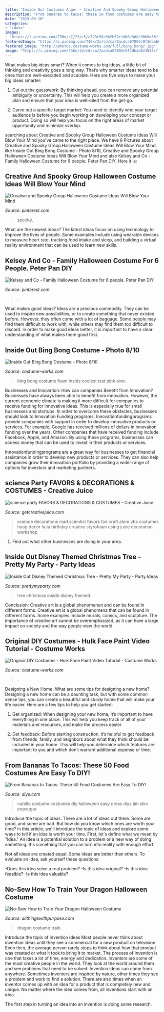 ```yaml
---
title: "Inside Out Costumes Anger ~ Creative And Spooky Group Halloween Costume Ideas Will Blow Your Mind"
description: "From bananas to tacos: these 50 food costumes are easy to diy!"
date: "2023-09-10"
categories:
- "ideas"
images:
- "https://i.pinimg.com/736x/c7/23/c5/c723c58c0b2b62c1d08e3d8c90b9a36f.jpg"
featuredImage: "https://i.pinimg.com/736x/2a/cd/ca/2acdca07893c9f2dbab023035cffc356.jpg"
featured_image: "http://photos.costume-works.com/full/bing_bong7.jpg"
image: "https://i.pinimg.com/736x/2a/cd/ca/2acdca07893c9f2dbab023035cffc356.jpg"
---
```



What makes big ideas smart?
When it comes to big ideas, a little bit of thinking and creativity goes a long way. That’s why smarter ideas tend to be ones that are well-executed and scalable. Here are five ways to make your big ideas smarter:
1. Cut out the guesswork: By thinking ahead, you can remove any potential ambiguity or uncertainty. This will help you create a more organized plan and ensure that your idea is well-oiled from the get-go.

2. Carve out a specific target market: You need to identify who your target audience is before you begin working on developing your concept or product. Doing so will help you focus on the right areas of market opportunity and minimize overlap.


	

		
searching about Creative and Spooky Group Halloween Costume Ideas Will Blow Your Mind you've came to the right place. We have 8 Pictures about Creative and Spooky Group Halloween Costume Ideas Will Blow Your Mind like Inside Out Bing Bong Costume - Photo 8/10, Creative and Spooky Group Halloween Costume Ideas Will Blow Your Mind and also Kelsey and Co - Family Halloween Costume for 6 people. Peter Pan DIY. Here it is:
		
    
## Creative And Spooky Group Halloween Costume Ideas Will Blow Your Mind

<img loading=lazy src="https://i.pinimg.com/736x/2a/cd/ca/2acdca07893c9f2dbab023035cffc356.jpg" onerror="this.onerror=null;this.src='https://tse4.mm.bing.net/th?id=OIP.VZW6YMqnWT4FYUZsnj1J3gHaJ4&amp;pid=15.1';" alt="Creative and Spooky Group Halloween Costume Ideas Will Blow Your Mind">

_Source: pinterest.com_

>spooky. 

	

What are the newest ideas?
The latest ideas focus on using technology to improve the lives of people. Some examples include using wearable devices to measure heart rate, tracking food intake and sleep, and building a virtual reality environment that can be used to learn new skills.

    
## Kelsey And Co - Family Halloween Costume For 6 People. Peter Pan DIY

<img loading=lazy src="https://i.pinimg.com/736x/c7/23/c5/c723c58c0b2b62c1d08e3d8c90b9a36f.jpg" onerror="this.onerror=null;this.src='https://tse1.mm.bing.net/th?id=OIP.qqhAJF7Fdlh3cE-NrDa1HgHaHw&amp;pid=15.1';" alt="Kelsey and Co - Family Halloween Costume for 6 people. Peter Pan DIY">

_Source: pinterest.com_

>. 

	

What makes good ideas?
Ideas are a precious commodity. They can be used to inspire new possibilities, or to create something that never existed before. However, they often come with a lot of baggage. Some people may find them difficult to work with, while others may find them too difficult to discard. In order to make good ideas better, it is important to have a clear understanding of what makes them good first.

    
## Inside Out Bing Bong Costume - Photo 8/10

<img loading=lazy src="http://photos.costume-works.com/full/bing_bong7.jpg" onerror="this.onerror=null;this.src='https://tse2.mm.bing.net/th?id=OIP.Q8V6a9bggSUDq7iN8_wiUgHaLi&amp;pid=15.1';" alt="Inside Out Bing Bong Costume - Photo 8/10">

_Source: costume-works.com_

>bing bong costume foam inside coolest test pink ever. 

	

Businesses and Innovation: How can companies Benefit from Innovation?
Businesses have always been able to benefit from innovation. However, the current economic climate is making it more difficult for companies to receive funding for innovative ideas. This is especially true for small businesses and startups. In order to overcome these obstacles, businesses should look to Innovation Funding programs.
Innovationfundingprograms provide companies with support in order to develop innovative products or services. For example, Google has received millions of dollars in innovation funding over the years. Other companies that have received funding include Facebook, Apple, and Amazon. By using these programs, businesses can access money that can be used to invest in their products or services.

Innovationfundingprograms are a great way for businesses to get financial assistance in order to develop new products or services. They can also help companies grow their innovation portfolio by providing a wider range of options for investors and marketing partners.

    
## science Party FAVORS &amp; DECORATIONS &amp; COSTUMES - Creative Juice

<img loading=lazy src="http://2.bp.blogspot.com/-AsOqk2N9ck8/UAC53Q_QfpI/AAAAAAAACmc/omuSYpXwq6A/s1600/science+party+decorations+ideas+1.jpg" onerror="this.onerror=null;this.src='https://tse3.mm.bing.net/th?id=OIP.F4FjgILIU6ywyD886jmEUwHaFn&amp;pid=15.1';" alt="science party FAVORS &amp; DECORATIONS &amp; COSTUMES - Creative Juice">

_Source: getcreativejuice.com_

>science decorations mad scientist favors fair craft atom vbs costumes hoop decor hula birthday creative styrofoam using juice decoration workshop. 

	

1. Find out what other businesses are doing in your area.

    
## Inside Out Disney Themed Christmas Tree - Pretty My Party - Party Ideas

<img loading=lazy src="https://zolpwsuwoq-flywheel.netdna-ssl.com/wp-content/uploads/2015/12/inside-out-tree-theme.jpg" onerror="this.onerror=null;this.src='https://tse4.mm.bing.net/th?id=OIP.wB3CFDAsk1VF5FdLSqlufwHaJ6&amp;pid=15.1';" alt="Inside Out Disney Themed Christmas Tree - Pretty My Party - Party Ideas">

_Source: prettymyparty.com_

>tree christmas inside disney themed. 

	

Conclusion: Creative art is a global phenomenon and can be found in different forms.
Creative art is a global phenomena that can be found in different forms. Some examples include murals, comics, and sculpture. The importance of creative art cannot be overemphasized, as it can have a large impact on society and the way people view the world.

    
## Original DIY Costumes - Hulk Face Paint Video Tutorial - Costume Works

<img loading=lazy src="https://photos.costume-works.com/full/hulk_smash2.jpg" onerror="this.onerror=null;this.src='https://tse3.mm.bing.net/th?id=OIP.Mga9I49BUSVQFJJsIu1kyAHaGE&amp;pid=15.1';" alt="Original DIY Costumes - Hulk Face Paint Video Tutorial - Costume Works">

_Source: costume-works.com_

>. 

	

Designing a New Home: What are some tips for designing a new home?
Designing a new home can be a daunting task, but with some common sense tips, you can create a beautiful and sturdy home that will make your life easier. Here are a few tips to help you get started:
1. Get organized: When designing your new home, it’s important to have everything in one place. This will help you keep track of all of your materials and resources, and make the process easier.

2. Get feedback: Before starting construction, it’s helpful to get feedback from friends, family, and neighbors about what they think should be included in your home. This will help you determine which features are important to you and which don’t warrant additional expense or time.


    
## From Bananas To Tacos: These 50 Food Costumes Are Easy To DIY!

<img loading=lazy src="https://cdn.diys.com/wp-content/uploads/2016/07/DIY-Nutella-Costume.jpg" onerror="this.onerror=null;this.src='https://tse3.mm.bing.net/th?id=OIP.ZwX0uhhIjXjWuy47lj_3SwHaHa&amp;pid=15.1';" alt="From Bananas to Tacos: These 50 Food Costumes Are Easy To DIY!">

_Source: diys.com_

>nutella costume costumes diy halloween easy dress diys jim slim popsugar. 

	

Introduce the topic of ideas.
There are a lot of ideas out there. Some are good, and some are bad. But how do you know which ones are worth your time? In this article, we'll introduce the topic of ideas and explore some ways to tell if an idea is worth your time.
First, let's define what we mean by "idea." An idea is a potential solution to a problem or a new way of doing something. It's something that you can turn into reality with enough effort.

Not all ideas are created equal. Some ideas are better than others. To evaluate an idea, ask yourself these questions:

-Does this idea solve a real problem?
-Is this idea original?
-Is this idea feasible?
-Is this idea valuable?

    
## No-Sew How To Train Your Dragon Halloween Costume

<img loading=lazy src="https://www.allthingswithpurpose.com/wp-content/uploads/2014/08/IMG_0894-e1407982284826.jpg" onerror="this.onerror=null;this.src='https://tse1.mm.bing.net/th?id=OIP.A6HZNoREzrgHSVvfM2bpyQHaLH&amp;pid=15.1';" alt="No-Sew How to Train Your Dragon Halloween Costume">

_Source: allthingswithpurpose.com_

>dragon costume train. 

	

Introduce the topic of invention ideas
Most people never think about invention ideas until they see a commercial for a new product on television. Even then, the average person rarely stops to think about how that product was created or what it took to bring it to market. The process of invention is one that takes a lot of time, energy and dedication. Inventors are some of the most creative people in the world. They look at the world around them and see problems that need to be solved.
Invention ideas can come from anywhere. Sometimes inventors are inspired by nature, other times they see a problem and work to find a solution. There are also times when an inventor comes up with an idea for a product that is completely new and unique. No matter where the idea comes from, all inventions start with an idea.

The first step in turning an idea into an invention is doing some research.

